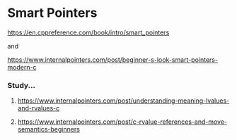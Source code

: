 # Smart Pointers

https://en.cppreference.com/book/intro/smart_pointers

and

https://www.internalpointers.com/post/beginner-s-look-smart-pointers-modern-c


### Study...

1. https://www.internalpointers.com/post/understanding-meaning-lvalues-and-rvalues-c

2. https://www.internalpointers.com/post/c-rvalue-references-and-move-semantics-beginners